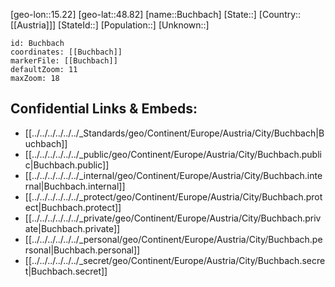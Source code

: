 ﻿---
location: [48.82,15.22]
mapzoom: [7,12] 
mapmarker: city 
type: City
tags:
- geo/City


SpocWebEntityId: 29392
isDeleted: false
confidential: public

---
[geo-lon::15.22]
[geo-lat::48.82]
[name::Buchbach]
[State::]
[Country::[[Austria]]]
[StateId::]
[Population::]
[Unknown::]


```leaflet
id: Buchbach
coordinates: [[Buchbach]]
markerFile: [[Buchbach]]
defaultZoom: 11 
maxZoom: 18
```


## Confidential Links & Embeds: 
- [[../../../../../../_Standards/geo/Continent/Europe/Austria/City/Buchbach|Buchbach]] 
- [[../../../../../../_public/geo/Continent/Europe/Austria/City/Buchbach.public|Buchbach.public]] 
- [[../../../../../../_internal/geo/Continent/Europe/Austria/City/Buchbach.internal|Buchbach.internal]] 
- [[../../../../../../_protect/geo/Continent/Europe/Austria/City/Buchbach.protect|Buchbach.protect]] 
- [[../../../../../../_private/geo/Continent/Europe/Austria/City/Buchbach.private|Buchbach.private]] 
- [[../../../../../../_personal/geo/Continent/Europe/Austria/City/Buchbach.personal|Buchbach.personal]] 
- [[../../../../../../_secret/geo/Continent/Europe/Austria/City/Buchbach.secret|Buchbach.secret]] 
